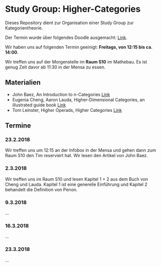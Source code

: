 # Study Group: Higher-Categories
Dieses Repository dient zur Organisation einer Study Group zur Kategorientheorie.

Der Termin wurde über folgendes Doodle ausgemacht: [Link](https://doodle.com/poll/fi3pgxm5zwe2yzre).

Wir haben uns auf folgenden Termin geeinigt: **Freitags, von 12:15 bis ca. 14:00**.

Wir treffen uns auf der Morgenstelle im **Raum S10** im Mathebau. Es ist genug Zeit davor ab 11:30 in der Mensa zu essen.


## Materialien

* John Baez, An Introduction to n-Categories [Link](https://arxiv.org/abs/q-alg/9705009)
* Eugenia Cheng, Aaron Lauda, Higher-Dimensional Categories, an illustrated guide book [Link](http://cheng.staff.shef.ac.uk/guidebook/index.html)
* Tom Leinster, Higher Operads, Higher Categories [Link](https://arxiv.org/abs/math/0305049)

## Termine

### 23.2.2018

Wir treffen uns um 12:15 an der Infobox in der Mensa und gehen dann zum Raum S10 den Tim reserviert hat. Wir lesen den Artikel von John Baez.

### 2.3.2018

Wir treffen uns im Raum S10 und lesen Kapitel 1 + 2 aus dem Buch von Cheng und Lauda. Kapitel 1 ist eine generelle Einführung und Kapitel 2 behandelt die Definition von Penon.

### 9.3.2018

...

### 16.3.2018

...

### 23.3.2018

...
